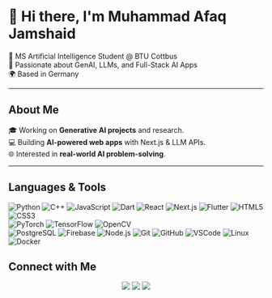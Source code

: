 # 👋 Hi there, I'm Muhammad Afaq Jamshaid  

🚀 MS Artificial Intelligence Student @ BTU Cottbus  
🤖 Passionate about GenAI, LLMs, and Full-Stack AI Apps  
🌍 Based in Germany  

---

## About Me  
🎓 Working on **Generative AI projects** and research.  
💻 Building **AI-powered web apps** with Next.js & LLM APIs.  
🌐 Interested in **real-world AI problem-solving**.  

---

## Languages & Tools  



![Python](https://img.shields.io/badge/Python-3776AB?style=for-the-badge&logo=python&logoColor=white) 
![C++](https://img.shields.io/badge/C++-00599C?style=for-the-badge&logo=cplusplus&logoColor=white) 
![JavaScript](https://img.shields.io/badge/JavaScript-F7DF1E?style=for-the-badge&logo=javascript&logoColor=black) 
![Dart](https://img.shields.io/badge/Dart-0175C2?style=for-the-badge&logo=dart&logoColor=white) 
![React](https://img.shields.io/badge/React-61DAFB?style=for-the-badge&logo=react&logoColor=black) 
![Next.js](https://img.shields.io/badge/Next.js-000000?style=for-the-badge&logo=nextdotjs&logoColor=white) 
![Flutter](https://img.shields.io/badge/Flutter-02569B?style=for-the-badge&logo=flutter&logoColor=white) 
![HTML5](https://img.shields.io/badge/HTML5-E34F26?style=for-the-badge&logo=html5&logoColor=white) 
![CSS3](https://img.shields.io/badge/CSS3-1572B6?style=for-the-badge&logo=css3&logoColor=white)   
![PyTorch](https://img.shields.io/badge/PyTorch-EE4C2C?style=for-the-badge&logo=pytorch&logoColor=white) 
![TensorFlow](https://img.shields.io/badge/TensorFlow-FF6F00?style=for-the-badge&logo=tensorflow&logoColor=white) 
![OpenCV](https://img.shields.io/badge/OpenCV-5C3EE8?style=for-the-badge&logo=opencv&logoColor=white)  
![PostgreSQL](https://img.shields.io/badge/PostgreSQL-4169E1?style=for-the-badge&logo=postgresql&logoColor=white) 
![Firebase](https://img.shields.io/badge/Firebase-FFCA28?style=for-the-badge&logo=firebase&logoColor=black) 
![Node.js](https://img.shields.io/badge/Node.js-339933?style=for-the-badge&logo=nodedotjs&logoColor=white) 
![Git](https://img.shields.io/badge/Git-F05032?style=for-the-badge&logo=git&logoColor=white) 
![GitHub](https://img.shields.io/badge/GitHub-181717?style=for-the-badge&logo=github&logoColor=white) 
![VSCode](https://img.shields.io/badge/VS%20Code-0078D4?style=for-the-badge&logo=visualstudiocode&logoColor=white) 
![Linux](https://img.shields.io/badge/Linux-FCC624?style=for-the-badge&logo=linux&logoColor=black)  
![Docker](https://img.shields.io/badge/Docker-2496ED?style=for-the-badge&logo=docker&logoColor=white)  



## Connect with Me  

<p align="center">
  <a href="mailto:afaq.jamshaid123@gmail.com"><img src="https://img.shields.io/badge/-Email-D14836?style=for-the-badge&logo=gmail&logoColor=white"></a>
  <a href="https://www.linkedin.com/in/muhammadafaqjamshaid/"><img src="https://img.shields.io/badge/-LinkedIn-blue?style=for-the-badge&logo=linkedin&logoColor=white"></a>
  <a href="http://afaqjamshaid.netlify.app"><img src="https://img.shields.io/badge/-Portfolio-black?style=for-the-badge&logo=vercel&logoColor=white"></a>
</p>
